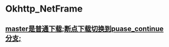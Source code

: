# Okhttp_NetFrame
## [master是普通下载;断点下载切换到puase_continue分支;](https://github.com/hj2016github/Okhttp_NetFrame/tree/pause_continue)

